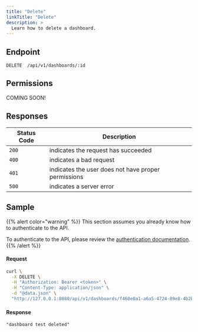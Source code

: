 ```yaml
---
title: "Delete"
linkTitle: "Delete"
description: >
  Learn how to delete a dashboard.
---
```


## Endpoint

```
DELETE  /api/v1/dashboards/:id
```

## Permissions

COMING SOON!

## Responses

| Status Code | Description                                         |
| ----------- | --------------------------------------------------- |
| `200`       | indicates the request has succeeded                 |
| `400`       | indicates a bad request                             |
| `401`       | indicates the user does not have proper permissions |
| `500`       | indicates a server error                            |

## Sample

{{% alert color="warning" %}}
This section assumes you already know how to authenticate to the API.

To authenticate to the API, please review the [authentication documentation](/docs/reference/api/authentication/).
{{% /alert %}}

#### Request

```sh
curl \
  -X DELETE \
  -H "Authorization: Bearer <token>" \
  -H "Content-Type: application/json" \
  -d "@data.json" \
  "http://127.0.0.1:8080/api/v1/dashboards/f460e0a1-a6a5-4724-89e8-4b2b39e12012"
```

#### Response

```
"dashboard test deleted"
```